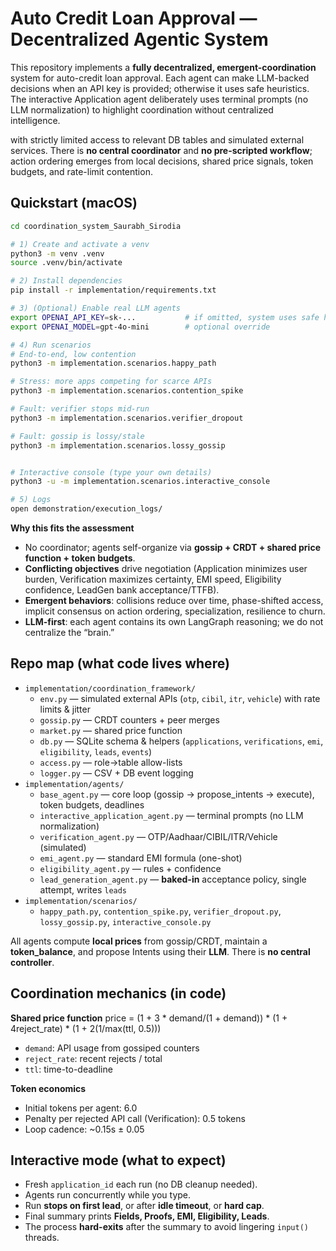 # Auto Credit Loan Approval — Decentralized Agentic System

This repository implements a **fully decentralized, emergent-coordination** system for auto-credit loan approval.
Each agent can make LLM-backed decisions when an API key is provided; otherwise it uses safe heuristics. The interactive Application agent deliberately uses terminal prompts (no LLM normalization) to highlight coordination without centralized intelligence.

with strictly limited access to relevant DB tables and
simulated external services. There is **no central coordinator** and **no pre-scripted workflow**; action ordering emerges from
local decisions, shared price signals, token budgets, and rate-limit contention.

## Quickstart (macOS)

```bash
cd coordination_system_Saurabh_Sirodia

# 1) Create and activate a venv
python3 -m venv .venv
source .venv/bin/activate

# 2) Install dependencies
pip install -r implementation/requirements.txt

# 3) (Optional) Enable real LLM agents
export OPENAI_API_KEY=sk-...           # if omitted, system uses safe heuristic fallback
export OPENAI_MODEL=gpt-4o-mini        # optional override

# 4) Run scenarios
# End-to-end, low contention
python3 -m implementation.scenarios.happy_path

# Stress: more apps competing for scarce APIs
python3 -m implementation.scenarios.contention_spike

# Fault: verifier stops mid-run
python3 -m implementation.scenarios.verifier_dropout

# Fault: gossip is lossy/stale
python3 -m implementation.scenarios.lossy_gossip


# Interactive console (type your own details)
python3 -u -m implementation.scenarios.interactive_console

# 5) Logs
open demonstration/execution_logs/
```

**Why this fits the assessment**  
- No coordinator; agents self-organize via **gossip + CRDT + shared price function + token budgets**.  
- **Conflicting objectives** drive negotiation (Application minimizes user burden, Verification maximizes certainty, EMI speed, Eligibility confidence, LeadGen bank acceptance/TTFB).  
- **Emergent behaviors**: collisions reduce over time, phase-shifted access, implicit consensus on action ordering, specialization, resilience to churn.  
- **LLM-first**: each agent contains its own LangGraph reasoning; we do not centralize the “brain.”


## Repo map (what code lives where)

- `implementation/coordination_framework/`
  - `env.py` — simulated external APIs (`otp`, `cibil`, `itr`, `vehicle`) with rate limits & jitter
  - `gossip.py` — CRDT counters + peer merges
  - `market.py` — shared price function
  - `db.py` — SQLite schema & helpers (`applications`, `verifications`, `emi`, `eligibility`, `leads`, `events`)
  - `access.py` — role→table allow-lists
  - `logger.py` — CSV + DB event logging
- `implementation/agents/`
  - `base_agent.py` — core loop (gossip → propose_intents → execute), token budgets, deadlines
  - `interactive_application_agent.py` — terminal prompts (no LLM normalization)
  - `verification_agent.py` — OTP/Aadhaar/CIBIL/ITR/Vehicle (simulated)
  - `emi_agent.py` — standard EMI formula (one-shot)
  - `eligibility_agent.py` — rules + confidence
  - `lead_generation_agent.py` — **baked-in** acceptance policy, single attempt, writes `leads`
- `implementation/scenarios/`
  - `happy_path.py`, `contention_spike.py`, `verifier_dropout.py`, `lossy_gossip.py`, `interactive_console.py`


All agents compute **local prices** from gossip/CRDT, maintain a **token_balance**, and propose Intents using their **LLM**. There is **no central controller**.

## Coordination mechanics (in code)
**Shared price function**
price = (1 + 3 * demand/(1 + demand)) * (1 + 4reject_rate) * (1 + 2(1/max(ttl, 0.5)))
- `demand`: API usage from gossiped counters
- `reject_rate`: recent rejects / total
- `ttl`: time-to-deadline

**Token economics**
- Initial tokens per agent: 6.0
- Penalty per rejected API call (Verification): 0.5 tokens
- Loop cadence: ~0.15s ± 0.05

## Interactive mode (what to expect)
- Fresh `application_id` each run (no DB cleanup needed).
- Agents run concurrently while you type.
- Run **stops on first lead**, or after **idle timeout**, or **hard cap**.
- Final summary prints **Fields, Proofs, EMI, Eligibility, Leads**.
- The process **hard-exits** after the summary to avoid lingering `input()` threads.


